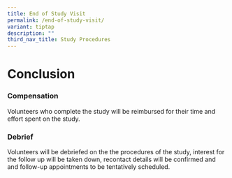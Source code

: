 ```yaml
---
title: End of Study Visit
permalink: /end-of-study-visit/
variant: tiptap
description: ""
third_nav_title: Study Procedures
---
```

<h1>Conclusion</h1>
<p></p>
<h3>Compensation</h3>
<p>Volunteers who complete the study will be reimbursed for their time and
effort spent on the study.</p>
<h3>Debrief</h3>
<p>Volunteers will be debriefed on the the procedures of the study, interest
for the follow up will be taken down, recontact details will be confirmed
and and follow-up appointments to be tentatively scheduled.</p>